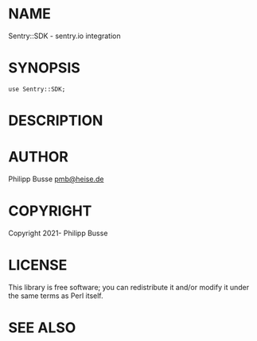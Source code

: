 # NAME

Sentry::SDK - sentry.io integration

# SYNOPSIS

    use Sentry::SDK;

# DESCRIPTION

# AUTHOR

Philipp Busse <pmb@heise.de>

# COPYRIGHT

Copyright 2021- Philipp Busse

# LICENSE

This library is free software; you can redistribute it and/or modify
it under the same terms as Perl itself.

# SEE ALSO
